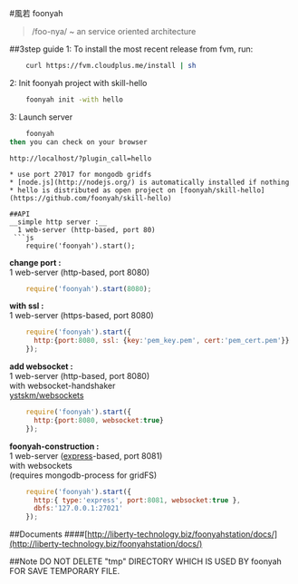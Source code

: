 #風若 foonyah
> /foo-nya/ ~ an service oriented architecture

##3step guide
1: To install the most recent release from fvm, run:
```sh
    curl https://fvm.cloudplus.me/install | sh
```
2: Init foonyah project with skill-hello
```sh
    foonyah init -with hello
```
3: Launch server
```sh
    foonyah
then you can check on your browser
```
    http://localhost/?plugin_call=hello
```
* use port 27017 for mongodb gridfs  
* [node.js](http://nodejs.org/) is automatically installed if nothing  
* hello is distributed as open project on [foonyah/skill-hello](https://github.com/foonyah/skill-hello)  
  
##API
__simple http server :__  
  1 web-server (http-based, port 80)  
 ```js
	require('foonyah').start();
```
__change port :__  
  1 web-server (http-based, port 8080)  
```js
	require('foonyah').start(8080);
```
__with ssl :__  
  1 web-server (https-based, port 8080)  
```js
	require('foonyah').start({
	  http:{port:8080, ssl: {key:'pem_key.pem', cert:'pem_cert.pem'}}
	});
```
__add websocket :__  
  1 web-server (http-based, port 8080)  
  with websocket-handshaker  
  [ystskm/websockets](https://github.com/ystskm/websockets)  
```js
	require('foonyah').start({
	  http:{port:8080, websocket:true}
	});
```
__foonyah-construction :__  
  1 web-server ([express](http://expressjs.com/)-based, port 8081)  
  with websockets  
  (requires mongodb-process for gridFS)  
```js
	require('foonyah').start({
	  http:{ type:'express', port:8081, websocket:true },
	  dbfs:'127.0.0.1:27021'
	});
```

##Documents
####[http://liberty-technology.biz/foonyahstation/docs/](http://liberty-technology.biz/foonyahstation/docs/)

##Note
DO NOT DELETE "tmp" DIRECTORY WHICH IS USED BY foonyah FOR SAVE
TEMPORARY FILE.
